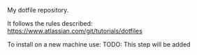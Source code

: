 My dotfile repository.

It follows the rules described:
	https://www.atlassian.com/git/tutorials/dotfiles
	
To install on a new machine use:
	TODO: This step will be added
